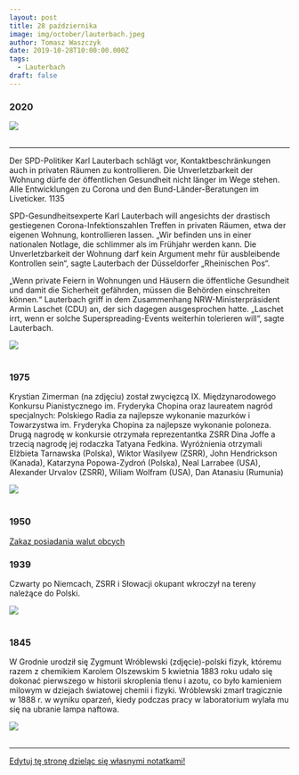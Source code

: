 ```yaml
---
layout: post
title: 28 października
image: img/october/lauterbach.jpeg
author: Tomasz Waszczyk
date: 2019-10-28T10:00:00.000Z
tags:
  - Lauterbach
draft: false
---
```


### 2020

<img src="./img/october/prezydentwarszawy.jpg"><br><br>

---

Der SPD-Politiker Karl Lauterbach schlägt vor, Kontaktbeschränkungen auch in privaten Räumen zu kontrollieren. Die Unverletzbarkeit der Wohnung dürfe der öffentlichen Gesundheit nicht länger im Wege stehen. Alle Entwicklungen zu Corona und den Bund-Länder-Beratungen im Liveticker.
1135

SPD-Gesundheitsexperte Karl Lauterbach will angesichts der drastisch gestiegenen Corona-Infektionszahlen Treffen in privaten Räumen, etwa der eigenen Wohnung, kontrollieren lassen. „Wir befinden uns in einer nationalen Notlage, die schlimmer als im Frühjahr werden kann. Die Unverletzbarkeit der Wohnung darf kein Argument mehr für ausbleibende Kontrollen sein“, sagte Lauterbach der Düsseldorfer „Rheinischen Pos“.

„Wenn private Feiern in Wohnungen und Häusern die öffentliche Gesundheit und damit die Sicherheit gefährden, müssen die Behörden einschreiten können.“ Lauterbach griff in dem Zusammenhang NRW-Ministerpräsident Armin Laschet (CDU) an, der sich dagegen ausgesprochen hatte. „Laschet irrt, wenn er solche Superspreading-Events weiterhin tolerieren will“, sagte Lauterbach.

<img src="./img/october/lauterbach.jpeg"><br><br>

<!-- W polityce, a zwłaszcza na jej najwyższym poziomie, chodzi o takie wytyczenie podziału w społeczeństwie, żeby po naszej stronie było więcej wyborców niż po stronie przeciwnej. W Polsce, za mojego dorosłego życia było dwóch mistrzów w tej sztuce - Donald Tusk i Jarosław Kaczyński. Nie bez powodu rządzą Polską już od 15 lat. Obaj panowie rozumieją też jeszcze jedną rzecz. Przeważająca większość Polaków należy, czy to się komuś podoba, czy nie, do umiarkowanej konserwy. Spójrzmy na ostatnie ponad 20 lat. Najpierw rządy AWS, potem SLD, PiS, PO i teraz znowu PiS. W tym czasie sprawy światopoglądowe nie drgnęły u nas w żadną ze stron. Czy premierem był Miller, czy Tusk, czy Kaczyński, nie zmieniło się nic w sprawie aborcji czy związków partnerskich. Młodsi mogą nie pamiętać, ale Donald Tusk bardzo pilnował tego, żeby PO nie zrobiła nic dla środowisk skrajnej lewicy. Wiedział, czym może się to skończyć. Trzaskowski tej lekcji nie odrobił, co kosztowało go prezydenturę. Z drugiej strony Jarosław Kaczyński od lat odmawiał ruszenia kompromisu aborcyjnego. Przynajmniej kiedy był u władzy. Gdy rządziła Platforma, to oczywiście popierał kolejne próby ograniczenia aborcji.
Nikt w Polsce nie wygrał na prymitywnym antyklerykalizmie. Nikt. Nawet w PRL komuniści musieli się liczyć z Kościołem. Wiem, że czasy się zmieniają, kościoły powoli pustoszeją, a młodych jest w nich niewielu. Ale mimo to, ten przeciętny, umiarkowanie konserwatywny Polak, mieszkający w małym miasteczku lub na wsi, nie zgodzi się z kimś, kto maluje wulgarne hasła na budynku kościoła. Pamiętacie ostatnie eurowybory? Rekordy popularności bił film Sekielskiego o skandalach pedofilskich. Opozycja myślała, że na tym paliwie zdobędzie dużo głosów, że wpłynie to negatywnie na wynik PiS. I jaki był efekt? Rekordowa frekwencja w obozie pisowskim. Na wsiach, w małych miasteczkach, na wschodzie, w najstarszym elektoracie. Ludzie ruszyli do urn głosować na PiS, by bronić Kościoła. W sondażach nie było tego widać, ale w dniu wyborów ci ludzie ruszyli do urn. Młodzi, wykształceni z wielkich miast mogą się zżymać na to, że o wyniku wyborów decydują emeryci ze wsi, ale taka jest rzeczywistość, trzeba to brać pod uwagę. Jeżeli ktoś dalej nie wierzy, to zastanówcie się, czemu liderki Strajku Kobiet nie chcą referendum w sprawie aborcji. Po prostu wiedzą, że je przegrają. Umiarkowana większość chce kompromisu.
Zapamiętajcie bardzo dobrze te dwie sprawy - konieczność właściwego podzielenia społeczeństwa i charakterystykę większości wyborców. Idziemy dalej.   
We wrześniu było już jasne nawet dla naszego rządu, że jesienią będzie dramat w systemie ochrony zdrowia. Nowy minister zdrowia szybko zorientował się, że jego poprzednik - Łukasz Szumowski, nie zrobił kompletnie nic, by przygotować kraj na jesień. Przerażona Nowogrodzka musiała coś wymyślić, by ludzie przez całą jesień nie oglądali obrazków z zapchanych szpitali, żeby nie widzieli umierających osób, którym nie ma kto pomóc. W tej sprawie PiS nie był w stanie być w większości, tak podzielić społeczeństwa, by znaleźć się w większości. Większość nigdy nie uwierzy, że to normalne, że ktoś umiera na wyrostek lub zawał, bo nie ma dla niego karetki. Większość nie uwierzy, że to normalne, że musi stracić pracę, bo przerażony sytuacją w szpitalach rząd znowu zamyka gospodarkę. Mówiłem we wrześniu, że Konfederacja nic nie musi teraz robić. Możemy spokojnie usiąść na brzegu rzeki i poczekać, aż spłyną nią ciała naszych wrogów. Wystarczyło czekać, aż gniew ludzi skupi się na PiS. Ale Kaczyński też to wiedział i postanowił zrobić wszystko, żeby tą rzeką na naszych oczach nie płynąć.
W połowie września, zupełnie niespodziewanie, Trybunał Konstytucyjny ogłosił, że wyrok w sprawie aborcji zapadnie 22 października. Nikt rozsądny nie może mieć żadnych wątpliwości. Ta decyzja nie zapadłaby, gdyby nie wyszła bezpośrednio od Jarosława Kaczyńskiego. Po czarnych marszach sprzed kilku lat, musiał on wiedzieć, jakie to wywoła protesty. Jeżeli dodamy do tego nerwową atmosferę wywołaną ograniczeniami wirusowymi, zamknięcie szkół i uczelni, klubów, pubów i knajp, było zupełnie oczywiste, że młodzież jest beczką prochu, na którą wystarczy rzucić iskrę. A Kaczyński rzucił granat.
Ludzie wyszli na ulicę. Pierwszego wieczoru protesty skupiły się pod domem Kaczyńskiego na Żoliborzu. Ale szybko zmienił się cel ataków. Głupia jak mól lewy but lewica, dostała pierwszy od kilkunastu lat prezent - emocje społeczne jednoznacznie znalazły się po lewej stronie. Przeważająca część społeczeństwa nie zgadzała się z wyrokiem TK. Zdecydowana większość chce kompromisu. Nie chce aborcji na życzenie, nie chce też pełnej ochrony życia. Radykalna lewica dostała paliwo, jakiego jeszcze nigdy nie miała. Okazało się po raz pierwszy, że jest po tej samej stronie, co większość społeczeństwa. Emocje natychmiast wybiły poza skalę, nawet ludzie zwykle niezaangażowani w politykę poczuli, że coś się dzieje, że muszą zabrać głos, wyrazić swój bunt, wyjść na ulicę. I co z tym ogromnym wrzeniem, co z tym masowym poparciem zrobiła lewica? Zaatakowała kościoły.   
W momencie, gdy swój gniew protestujący zaczęli wyładowywać na kościołach, stracili szansę na poparcie większości społeczeństwa. Mieszkając w Warszawie, Poznaniu czy Wrocławiu, można o tym zapomnieć, ale wybory jeszcze wygrywa się w Końskich, nie w metropoliach. Za kilkanaście lat pewnie się to zmieni, ale póki co, decyduje umiarkowanie konserwatywna prowincja. Lewica, w zupełnie typowej dla siebie głupocie, postanowiła zrazić do siebie centrum. W rezultacie elektorat umiarkowanie konserwatywny (większość!) nie będzie miał wyjścia, będzie musiał poprzeć PiS, by ratować się przed rządami ludzi dewastujących kościoły.
Ludzie nie mieli wyjścia, zaczęli się organizować, by bronić swoich świątyń i pomników. Policji nie było, przyjeżdżała za późno i w zbyt małej liczbie. Tak jakby komuś zależało na eskalacji konfliktu, na konfrontacji pomiędzy stronami. W poniedziałek, po niskiej liczebności policji widać już było, jaki jest cel władzy, ale dopiero we wtorek stało się to już zupełnie jasne. Najpierw od samego rana marszałek Terlecki robił wszystko, żeby podgrzać atmosferę, przez co emocje z ludzi przeniosły się do Sejmu. Temperatura rosła, a punkt krytyczny nastąpił wieczorem. Wicepremier ds. bezpieczeństwa, prezes PiS i naczelnik państwa Jarosław Kaczyński w swoim wystąpieniu postanowił eskalować konflikt, wezwać członków PiS do obrony kościołów, przedstawić się jako obrońca porządku.
Powtórzę to jeszcze raz. Liczba zgonów drastycznie rośnie, idzie lockdown, gospodarka się wali, ludzie są wkurzeni, system ochrony zdrowia pada. Na ulicach zamieszki, ciągłe protesty, w miastach klimaty jak z Gotham City. Wszystko wrze, kipi i bulgocze. I wtedy wychodzi Kaczyński, jeszcze podgrzewa temperaturę, de facto zachęca radykalną lewicę do atakowania kościołów. Czemu do jasnej cholery wzywa do obrony członków swojej partii, a nie policję? Czemu porządku nie zaprowadzają powołane do tego służby? Bo zależy mu na wrzeniu i na jak największej awanturze. Przykrywa w ten sposób lockdown, przykrywa upadek systemu ochrony zdrowia, przykrywa dramatyczną niekompetencję swojego rządu, czyli wszystkie te problemy, które jesienią miały w niego uderzyć. Do tego zwiera szeregi własnej partii, konsoliduje się na prawicy, zniechęca potencjalnych rozłamowców do odejścia. Korzystając z tej medialnej zasłony, podnosi w tym tygodniu podatki. Na koniec pewnie zaproponuje zmianę konstytucji, poprzez wpisanie do niej jakiejś formy kompromisu i podniesienie limitu długu. Narobi tym problemów Platformie, której elektorat jest w sprawie aborcji podzielony pomiędzy liberalizację a kompromis. Co więcej, tak podzieli społeczeństwo, że znów większość będzie po jego stronie. Tak. Jarosław Kaczyński jest bardzo skutecznym politykiem, ale też strasznym człowiekiem, gotowym instrumentalnie traktować wszystko i wszystkich.
Kaczyński chce, żeby pod kościołami trwały bitwy, chce eskalacji napięcia, chce protestów rolników i jak największego zamieszania. Im złe emocje bardziej zaćmią ludziom umysły, tym dla niego lepiej. Im protestujący będą bardziej wulgarni, im wścieklej obrażać będą katolików, im dokładniej będą rekonstruować najazd barbarzyńców, tym bardziej będą tracić na sympatii społeczeństwa i tym bardziej zyskiwać będzie PiS, jako obrońca porządku. Jeżeli potwierdzą się plotki o ponownym sprowadzeniu do Polski niemieckiej antify, to cała zabawa się skończy, a radykalna lewica wróci do poparcia z czasów startu Roberta Biedronia w ostatnich wyborach. Świetnie ujęli to na swoim transparencie kibice w Białymstoku, którzy jak widać zbyt konserwatywni i przywiązani do religii to nie są, ale nie pozwolą na zniszczenie ich kościoła. Typowa umiarkowana konserwa. 
Od wczoraj zaczynają to dostrzegać też co bystrzejsi dziennikarze centrowo-lewicowi. Dlatego nawołują do zaprzestania ataków na kościoły, do skupienia się na PiS i rządzie. Protestujący powinni starannie przemyśleć te sugestie. Nie, żebym dobrze życzył lewicy, szczerze mówiąc, życzę jej jak najgorzej, ale nie chcę kolejnej kompromitacji lewicy kosztem dewastowania świątyń. Ochłońcie. Odczepcie się od kościołów. Nie róbcie rzeczy, których będziecie się później wstydzili. Przestańcie atakować wierzących i ważne dla nich miejsca. Nie tańczcie do muzyki granej przez PiS. Nie bądźcie marionetkami w ręku Kaczyńskiego.
Jeżeli uważacie się za wolnościowców i przyłączacie się do niszczenia kościołów, to pozwólcie, że zapytam. Jak tam wasze poszanowanie własności prywatnej? A co z wolnością religijną? Katolicy nie mają prawa do spokojnej modlitwy w kościele? Wandalizm nie ma nic wspólnego z wolnością. Jest niszczeniem czyjejś własności. Nie ma żadnego usprawiedliwienia dla takiego zachowania. Co gorsze,  wzmacnia to tylko władzę PiS, który podobnie jak lewica, do której się przyłączyliście, już czeka na wasze podatki, których podniesienie wspólnie przegłosują, korzystając z zasłony, jaką dla nich robicie. -->

### 1975

Krystian Zimerman (na zdjęciu) został zwycięzcą IX. Międzynarodowego Konkursu Pianistycznego im. Fryderyka Chopina oraz laureatem nagród specjalnych: Polskiego Radia za najlepsze wykonanie mazurków i Towarzystwa im. Fryderyka Chopina za najlepsze wykonanie poloneza.
Drugą nagrodę w konkursie otrzymała reprezentantka ZSRR Dina Joffe a trzecią nagrodę jej rodaczka Tatyana Fedkina.
Wyróżnienia otrzymali  Elżbieta Tarnawska (Polska), Wiktor Wasilyew (ZSRR), John Hendrickson (Kanada),
Katarzyna Popowa-Zydroń (Polska), Neal Larrabee (USA), Alexander Urvalov (ZSRR),  Wiliam Wolfram (USA), Dan Atanasiu (Rumunia)

<img src="./img/october/zimerman.jpg"/><br><br>

### 1950

<a href="./documents/october/2020/zlotowpolsce.pdf" target="_blank">Zakaz posiadania walut obcych</a>

### 1939

Czwarty po Niemcach, ZSRR i Słowacji okupant wkroczył na tereny należące do Polski.

<img src="./img/october/kuzwyciestwu.jpg"><br><br>

### 1845

W Grodnie urodził się Zygmunt Wróblewski (zdjęcie)-polski fizyk, któremu razem z chemikiem Karolem Olszewskim 5 kwietnia 1883 roku udało się dokonać pierwszego w historii skroplenia tlenu i azotu, co było kamieniem milowym w dziejach światowej chemii i fizyki.
Wróblewski zmarł tragicznie w 1888 r. w wyniku oparzeń, kiedy podczas pracy w laboratorium wylała mu się na ubranie lampa naftowa.

<img src="./img/october/wroblewski.jpg"/><br><br>

---

<a href="https://github.com/TomaszWaszczyk/historia.waszczyk.com/edit/master/src/content/october-28.md" target="_blank">Edytuj tę stronę dzieląc się własnymi notatkami!</a>
